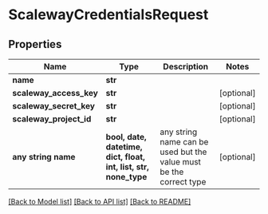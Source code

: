 # ScalewayCredentialsRequest


## Properties
Name | Type | Description | Notes
------------ | ------------- | ------------- | -------------
**name** | **str** |  | 
**scaleway_access_key** | **str** |  | [optional] 
**scaleway_secret_key** | **str** |  | [optional] 
**scaleway_project_id** | **str** |  | [optional] 
**any string name** | **bool, date, datetime, dict, float, int, list, str, none_type** | any string name can be used but the value must be the correct type | [optional]

[[Back to Model list]](../README.md#documentation-for-models) [[Back to API list]](../README.md#documentation-for-api-endpoints) [[Back to README]](../README.md)


